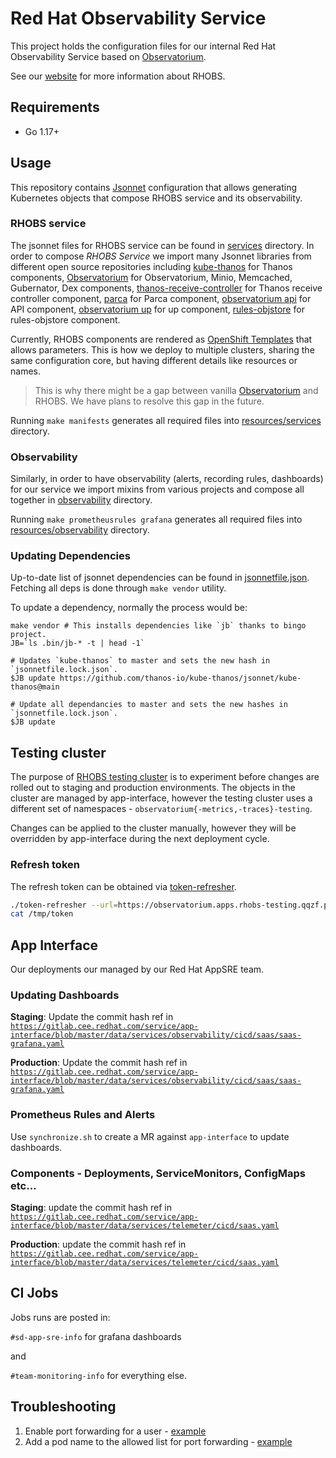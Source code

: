# Red Hat Observability Service

This project holds the configuration files for our internal Red Hat Observability Service based on [Observatorium](https://github.com/observatorium/observatorium).

See our [website](https://rhobs-handbook.netlify.app/) for more information about RHOBS.

## Requirements

* Go 1.17+

## Usage

This repository contains [Jsonnet](https://jsonnet.org/) configuration that allows generating Kubernetes objects that compose RHOBS service and its observability.

### RHOBS service

The jsonnet files for RHOBS service can be found in [services](./services) directory. In order to compose *RHOBS Service* we import many Jsonnet libraries from different open source repositories including [kube-thanos](https://github.com/thanos-io/kube-thanos) for Thanos components, [Observatorium](https://github.com/observatorium/observatorium) for Observatorium, Minio, Memcached, Gubernator, Dex components, [thanos-receive-controller](https://github.com/observatorium/thanos-receive-controller) for Thanos receive controller component, [parca](https://github.com/parca-dev/parca) for Parca component, [observatorium api](https://github.com/observatorium/api) for API component, [observatorium up](https://github.com/observatorium/up) for up component,  [rules-objstore](https://github.com/observatorium/rules-objstore) for rules-objstore component.

Currently, RHOBS components are rendered as [OpenShift Templates](https://docs.openshift.com/container-platform/4.7/openshift_images/using-templates.html) that allows parameters. This is how we deploy to multiple clusters, sharing the same configuration core, but having different details like resources or names. 

> This is why there might be a gap between vanilla [Observatorium](https://github.com/observatorium/observatorium) and RHOBS. We have plans to resolve this gap in the future. 

Running `make manifests` generates all required files into [resources/services](./resources/services) directory.

### Observability

Similarly, in order to have observability (alerts, recording rules, dashboards) for our service we import mixins from various projects and compose all together in [observability](./observability) directory.

Running `make prometheusrules grafana` generates all required files into [resources/observability](./resources/observability) directory.

### Updating Dependencies

Up-to-date list of jsonnet dependencies can be found in [jsonnetfile.json](./jsonnetfile.json). Fetching all deps is done through `make vendor` utility.

To update a dependency, normally the process would be:

```console
make vendor # This installs dependencies like `jb` thanks to bingo project.
JB=`ls .bin/jb-* -t | head -1`

# Updates `kube-thanos` to master and sets the new hash in `jsonnetfile.lock.json`.
$JB update https://github.com/thanos-io/kube-thanos/jsonnet/kube-thanos@main

# Update all dependancies to master and sets the new hashes in `jsonnetfile.lock.json`.
$JB update
```

## Testing cluster

The purpose of [RHOBS testing cluster](https://console-openshift-console.apps.rhobs-testing.qqzf.p1.openshiftapps.com/dashboards) is to
experiment before changes are rolled out to staging and production environments. The objects in the cluster are managed by app-interface, however the testing cluster uses a different set of namespaces - `observatorium{-metrics,-traces}-testing`.

Changes can be applied to the cluster manually, however they will be overridden by app-interface during the next deployment cycle.

### Refresh token

The refresh token can be obtained via [token-refresher](https://github.com/observatorium/token-refresher).

```bash
./token-refresher --url=https://observatorium.apps.rhobs-testing.qqzf.p1.openshiftapps.com  --oidc.client-id=observatorium-rhobs-testing  --oidc.client-secret=<token> --log.level=debug --oidc.issuer-url=https://sso.redhat.com/auth/realms/redhat-external --oidc.audience=observatorium-telemeter-testing --file /tmp/token
cat /tmp/token
```

## App Interface

Our deployments our managed by our Red Hat AppSRE team.

### Updating Dashboards

**Staging**: Update the commit hash ref in [`https://gitlab.cee.redhat.com/service/app-interface/blob/master/data/services/observability/cicd/saas/saas-grafana.yaml`](https://gitlab.cee.redhat.com/service/app-interface/blob/master/data/services/observability/cicd/saas/saas-grafana.yaml)

**Production**: Update the commit hash ref in [`https://gitlab.cee.redhat.com/service/app-interface/blob/master/data/services/observability/cicd/saas/saas-grafana.yaml`](https://gitlab.cee.redhat.com/service/app-interface/blob/master/data/services/observability/cicd/saas/saas-grafana.yaml)

### Prometheus Rules and Alerts

Use `synchronize.sh` to create a MR against `app-interface` to update dashboards.

### Components - Deployments, ServiceMonitors, ConfigMaps etc...

**Staging**: update the commit hash ref in [`https://gitlab.cee.redhat.com/service/app-interface/blob/master/data/services/telemeter/cicd/saas.yaml`](https://gitlab.cee.redhat.com/service/app-interface/blob/master/data/services/telemeter/cicd/saas.yaml)

**Production**: update the commit hash ref in [`https://gitlab.cee.redhat.com/service/app-interface/blob/master/data/services/telemeter/cicd/saas.yaml`](https://gitlab.cee.redhat.com/service/app-interface/blob/master/data/services/telemeter/cicd/saas.yaml)

## CI Jobs

Jobs runs are posted in:

`#sd-app-sre-info` for grafana dashboards

and

`#team-monitoring-info` for everything else.

## Troubleshooting

1. Enable port forwarding for a user - [example](https://gitlab.cee.redhat.com/service/app-interface/-/blob/ee91aac666ee39a273332c59ad4bdf7e0f50eeba/data/teams/telemeter/users/fbranczy.yml#L14)
2. Add a pod name to the allowed list for port forwarding - [example](https://gitlab.cee.redhat.com/service/app-interface/-/blob/ee91aac666ee39a273332c59ad4bdf7e0f50eeba/resources/app-sre/telemeter-production/observatorium-allow-port-forward.role.yaml#L10)
